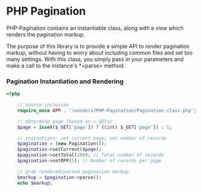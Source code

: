 PHP Pagination
===

PHP-Pagination contains an instantiable class, along with a *view* which renders
the pagination markup.

The purpose of this library is to provide a simple API to render pagination
markup, without having to worry about including common files and set too many
settings. With this class, you simply pass in your parameters and make a call to
the instance&#039;s *&lt;parse&gt; method.

### Pagination Instantiation and Rendering

``` php
<?php

    // source inclusion
    require_once APP . '/vendors/PHP-Pagination/Pagination.class.php';

    // determine page (based on <_GET>)
    $page = isset($_GET['page']) ? ((int) $_GET['page']) : 1;

    // instantiate; set current page; set number of records
    $pagination = (new Pagination());
    $pagination->setCurrent($page);
    $pagination->setTotal(200); // Total number of records
    $pagination->setRPP(5); // Number of records per page

    // grab rendered/parsed pagination markup
    $markup = $pagination->parse();
    echo $markup;

```
